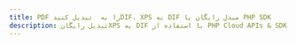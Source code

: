 ---title: PDF را به  تبدیل کنیدDIF، XPS به DIF مبدل رایگان یا PHP SDKdescription: تبدیل رایگانXPS به DIF با استفاده از PHP Cloud APIs & SDK همچنین اسناد PDF را در Cloud ایجاد، ویرایش و رندر کنید.---